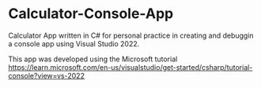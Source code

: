 # Calculator-Console-App

Calculator App written in C# for personal practice in creating and debuggin a console app using Visual Studio 2022.

This app was developed using the Microsoft tutorial https://learn.microsoft.com/en-us/visualstudio/get-started/csharp/tutorial-console?view=vs-2022

